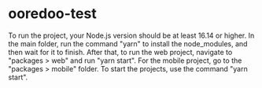 # ooredoo-test

To run the project, your Node.js version should be at least 16.14 or higher.
In the main folder, run the command "yarn" to install the node_modules, and then wait for it to finish. After that, to run the web project, navigate to "packages > web" and run "yarn start". For the mobile project, go to the "packages > mobile" folder.
To start the projects, use the command "yarn start".
